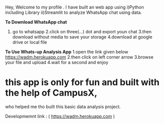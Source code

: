 Hey, Welcome to my profile .
I have built an web app using 
i)Python including Library
ii)Streamlit
to analyze WhatsApp chat using data.

**To Download WhatsApp chat**
1. go to whatsapp 
2.click on three(...) dot and export youn chat
3.then download without media to save your storage 
4.download at google drive or local file

**To Use Whats-up Analysis App**
1.open the link given below
    https://wadm.herokuapp.com
2.then click on left corner arrow
3.browse your file and upload
4.wait for a second and enjoy 

# this app is only for fun and built with the help of CampusX,
  who helped me tho built this basic data analysis project.
  
  

Developmemnt link :
( https://wadm.herokuapp.com )
